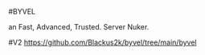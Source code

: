 #BYVEL

an Fast, Advanced, Trusted. Server Nuker.

#V2
https://github.com/Blackus2k/byvel/tree/main/byvel



